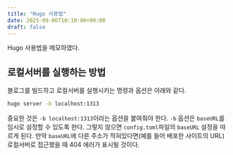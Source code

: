 ```yaml
---
title: "Hugo 사용법"
date: 2025-09-06T10:10:00+09:00
draft: false
---
```


Hugo 사용법을 메모하였다.

## 로컬서버를 실행하는 방법

블로그를 빌드하고 로컬서버를 실행시키는 명령과 옵션은 아래와 같다.


```sh
hugo server -b localhost:1313
```

중요한 것은 `-b localhost:1313`이라는 옵션을 붙여줘야 한다.
`-b` 옵션은 `baseURL`를 임시로 설정할 수 있도록 한다.
그렇지 않으면 `config.toml`파일의 `baseURL` 설정을 따르게 된다.
만약 `baseURL`에 다른 주소가 적혀있다면(예를 들어 배포한 사이트의 URL) 로컬서버로 접근했을 때 404 에러가 표시될 것이다.

